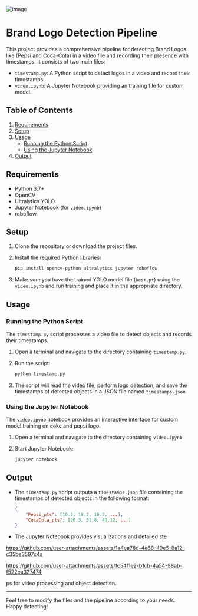 ![image](https://github.com/user-attachments/assets/e6f005b9-9364-4a01-b1c6-0844522f3ea9)

# Brand Logo Detection Pipeline

This project provides a comprehensive pipeline for detecting Brand Logos like (Pepsi and Coca-Cola) in a video file  and recording their presence with timestamps. It consists of two main files:

- `timestamp.py`: A Python script to detect logos in a video and record their timestamps.
- `video.ipynb`: A Jupyter Notebook providing an training file for custom model.

## Table of Contents

1. [Requirements](#requirements)
2. [Setup](#setup)
3. [Usage](#usage)
   - [Running the Python Script](#running-the-python-script)
   - [Using the Jupyter Notebook](#using-the-jupyter-notebook)
4. [Output](#output)

## Requirements

- Python 3.7+
- OpenCV
- Ultralytics YOLO
- Jupyter Notebook (for `video.ipynb`)
- roboflow

## Setup

1. Clone the repository or download the project files.

2. Install the required Python libraries:

    ```bash
    pip install opencv-python ultralytics jupyter roboflow
    ```

3. Make sure you have the trained YOLO model file (`best.pt`) using the `video.ipynb` and run training and place it in the appropriate directory.

## Usage

### Running the Python Script

The `timestamp.py` script processes a video file to detect objects and records their timestamps.

1. Open a terminal and navigate to the directory containing `timestamp.py`.

2. Run the script:

    ```bash
    python timestamp.py
    ```

3. The script will read the video file, perform logo detection, and save the timestamps of detected objects in a JSON file named `timestamps.json`.

### Using the Jupyter Notebook

The `video.ipynb` notebook provides an interactive interface for custom model training on coke and pepsi logo.

1. Open a terminal and navigate to the directory containing `video.ipynb`.

2. Start Jupyter Notebook:

    ```bash
    jupyter notebook
    ```



## Output

- The `timestamp.py` script outputs a `timestamps.json` file containing the timestamps of detected objects in the following format:

    ```json
    {
        "Pepsi_pts": [10.1, 10.2, 10.3, ...],
        "CocaCola_pts": [20.3, 31.8, 40.12, ...]
    }
    ```

- The Jupyter Notebook provides visualizations and detailed ste

https://github.com/user-attachments/assets/1a4ea78d-4e68-49e5-8a12-c35be3597c4a



https://github.com/user-attachments/assets/fc54f1e2-b1cb-4a54-98ab-f522ea327474

ps for video processing and object detection.

---

Feel free to modify the files and the pipeline according to your needs. Happy detecting!
